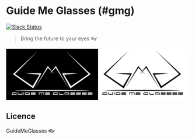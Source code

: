 # Guide Me Glasses (#gmg)
[![Slack Status](https://img.shields.io/badge/slack-@guidemeglasses-blue.svg?logo=slack)](https://noyet.slack.com)

> Bring the future to your eyes :eyeglasses:

![GuideMeGlasses](docs/images/logo.png)



## Licence
GuideMeGlasses
:eyeglasses: